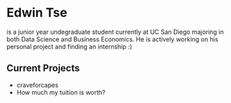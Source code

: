 # Edwin Tse
is a junior year undegraduate student currently at UC San Diego majoring in both Data Science and Business Economics. He is actively working on his personal project and finding an internship :)

## Current Projects
* craveforcapes
* How much my tuition is worth?

